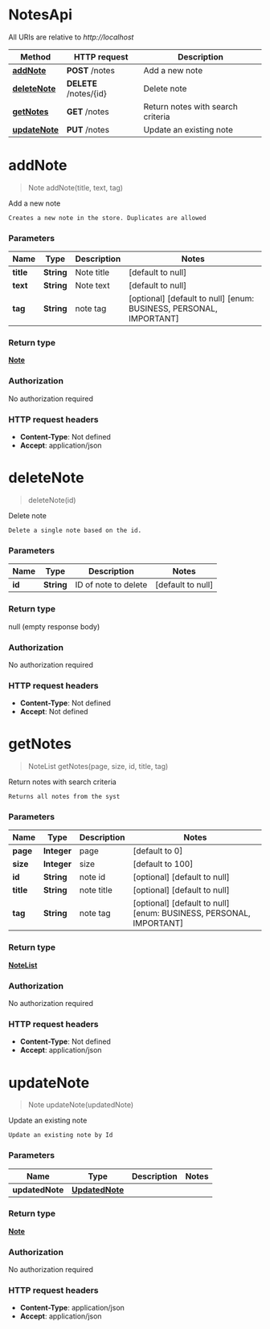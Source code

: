 # NotesApi

All URIs are relative to *http://localhost*

Method | HTTP request | Description
------------- | ------------- | -------------
[**addNote**](NotesApi.md#addNote) | **POST** /notes | Add a new note
[**deleteNote**](NotesApi.md#deleteNote) | **DELETE** /notes/{id} | Delete note
[**getNotes**](NotesApi.md#getNotes) | **GET** /notes | Return notes with search criteria
[**updateNote**](NotesApi.md#updateNote) | **PUT** /notes | Update an existing note


<a name="addNote"></a>
# **addNote**
> Note addNote(title, text, tag)

Add a new note

    Creates a new note in the store. Duplicates are allowed

### Parameters

Name | Type | Description  | Notes
------------- | ------------- | ------------- | -------------
 **title** | **String**| Note title | [default to null]
 **text** | **String**| Note text | [default to null]
 **tag** | **String**| note tag | [optional] [default to null] [enum: BUSINESS, PERSONAL, IMPORTANT]

### Return type

[**Note**](../\Models/Note.md)

### Authorization

No authorization required

### HTTP request headers

- **Content-Type**: Not defined
- **Accept**: application/json

<a name="deleteNote"></a>
# **deleteNote**
> deleteNote(id)

Delete note

    Delete a single note based on the id.

### Parameters

Name | Type | Description  | Notes
------------- | ------------- | ------------- | -------------
 **id** | **String**| ID of note to delete | [default to null]

### Return type

null (empty response body)

### Authorization

No authorization required

### HTTP request headers

- **Content-Type**: Not defined
- **Accept**: Not defined

<a name="getNotes"></a>
# **getNotes**
> NoteList getNotes(page, size, id, title, tag)

Return notes with search criteria

    Returns all notes from the syst

### Parameters

Name | Type | Description  | Notes
------------- | ------------- | ------------- | -------------
 **page** | **Integer**| page | [default to 0]
 **size** | **Integer**| size | [default to 100]
 **id** | **String**| note id | [optional] [default to null]
 **title** | **String**| note title | [optional] [default to null]
 **tag** | **String**| note tag | [optional] [default to null] [enum: BUSINESS, PERSONAL, IMPORTANT]

### Return type

[**NoteList**](../\Models/NoteList.md)

### Authorization

No authorization required

### HTTP request headers

- **Content-Type**: Not defined
- **Accept**: application/json

<a name="updateNote"></a>
# **updateNote**
> Note updateNote(updatedNote)

Update an existing note

    Update an existing note by Id

### Parameters

Name | Type | Description  | Notes
------------- | ------------- | ------------- | -------------
 **updatedNote** | [**UpdatedNote**](../\Models/UpdatedNote.md)|  |

### Return type

[**Note**](../\Models/Note.md)

### Authorization

No authorization required

### HTTP request headers

- **Content-Type**: application/json
- **Accept**: application/json


